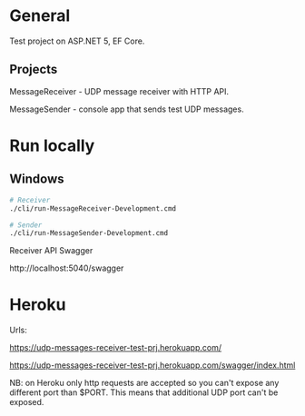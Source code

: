 

# General

Test project on ASP.NET 5, EF Core.


## Projects

MessageReceiver - UDP message receiver with HTTP API.

MessageSender - console app that sends test UDP messages.


# Run locally

## Windows
```bash
# Receiver
./cli/run-MessageReceiver-Development.cmd

# Sender
./cli/run-MessageSender-Development.cmd
```

Receiver API Swagger

http://localhost:5040/swagger

# Heroku

Urls:

https://udp-messages-receiver-test-prj.herokuapp.com/

https://udp-messages-receiver-test-prj.herokuapp.com/swagger/index.html


NB: on Heroku only http requests are accepted so you can't expose any different port than $PORT. This means that additional UDP port can't be exposed.
